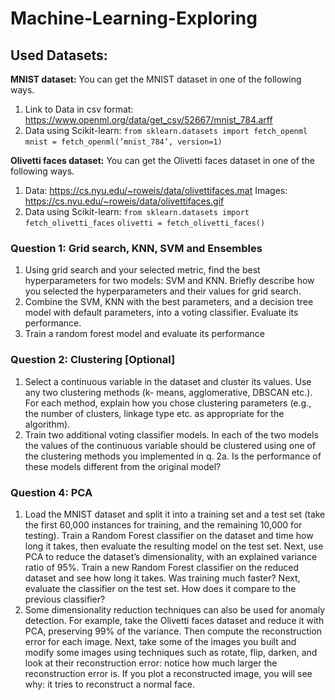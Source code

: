 # Machine-Learning-Exploring
## Used Datasets:
**MNIST dataset:**
You can get the MNIST dataset in one of the following ways.
1. Link to Data in csv format:
https://www.openml.org/data/get_csv/52667/mnist_784.arff
2. Data using Scikit-learn:
`from sklearn.datasets import fetch_openml`
`mnist = fetch_openml(’mnist_784’, version=1)`

**Olivetti faces dataset:**
You can get the Olivetti faces dataset in one of the following ways.
1. Data:
https://cs.nyu.edu/~roweis/data/olivettifaces.mat
Images:
https://cs.nyu.edu/~roweis/data/olivettifaces.gif
2. Data using Scikit-learn:
`from sklearn.datasets import fetch_olivetti_faces`
`olivetti = fetch_olivetti_faces()`

### Question 1: Grid search, KNN, SVM and Ensembles
1. Using grid search and your selected metric, find the best hyperparameters for two models: SVM and
KNN. Briefly describe how you selected the hyperparameters and their values for grid search.
2. Combine the SVM, KNN with the best parameters, and a decision tree model with default parameters,
into a voting classifier. Evaluate its performance.
3. Train a random forest model and evaluate its performance

### Question 2: Clustering [Optional]
1. Select a continuous variable in the dataset and cluster its values. Use any two clustering methods (k-
means, agglomerative, DBSCAN etc.). For each method, explain how you chose clustering parameters
(e.g., the number of clusters, linkage type etc. as appropriate for the algorithm).
2. Train two additional voting classifier models. In each of the two models the values of the continuous
variable should be clustered using one of the clustering methods you implemented in q. 2a. Is the
performance of these models different from the original model?

### Question 4: PCA
1. Load the MNIST dataset and split it into a training set and a test set (take the first 60,000 instances for
training, and the remaining 10,000 for testing). Train a Random Forest classifier on the dataset and
time how long it takes, then evaluate the resulting model on the test set.
Next, use PCA to reduce the dataset’s dimensionality, with an explained variance ratio of 95%. Train
a new Random Forest classifier on the reduced dataset and see how long it takes. Was training much
faster? Next, evaluate the classifier on the test set. How does it compare to the previous classifier?
2. Some dimensionality reduction techniques can also be used for anomaly detection. For example, take
the Olivetti faces dataset and reduce it with PCA, preserving 99% of the variance. Then compute
the reconstruction error for each image. Next, take some of the images you built and modify some
images using techniques such as rotate, flip, darken, and look at their reconstruction error: notice how
much larger the reconstruction error is. If you plot a reconstructed image, you will see why: it tries to
reconstruct a normal face.
